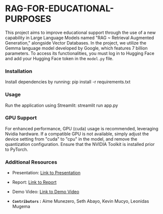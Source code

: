 # RAG-FOR-EDUCATIONAL-PURPOSES

This project aims to improve educational support through the use of a new capability in Large Language Models named "RAG ~ Retrieval Augmented Generation," alongside Vector Databases. In the project, we utilize the Gemma language model developed by Google, which features 7 billion parameters. To access its functionalities, you must log in to Hugging Face and add your Hugging Face token in the `model.py` file.

### Installation

Install dependencies by running:
pip install -r requirements.txt

### Usage

Run the application using Streamlit:
streamlit run app.py


### GPU Support

For enhanced performance, GPU (cuda) usage is recommended, leveraging Nvidia hardware. If a compatible GPU is not available, simply adjust the device setting from "cuda" to "cpu" in the model, and remove the quantization configuration. Ensure that the NVIDIA Toolkit is installed prior to PyTorch.

### Additional Resources

- Presentation: [Link to Presentation](https://docs.google.com/presentation/d/1FlJmCupQK827zWNo5LjzIVhH8-3AfJeC/edit?usp=drive_web&ouid=104339001137477334178&rtpof=true)
- Report: [Link to Report](https://docs.google.com/document/d/1UOCDnjlXDiy5vD-KRuhnjd5tcv8nlVgAIaR44bmaR-I/edit)
- Demo Video: [Link to Demo Video](https://drive.google.com/file/d/1dnXt9rFuqz4zA9tN1qHeXZZ9FBX6xmlF/view?usp=drive_link)

- **`Contributors` :** Aime Munezero, Seth Abayo, Kevin Mucyo, Leonidas Mugema

